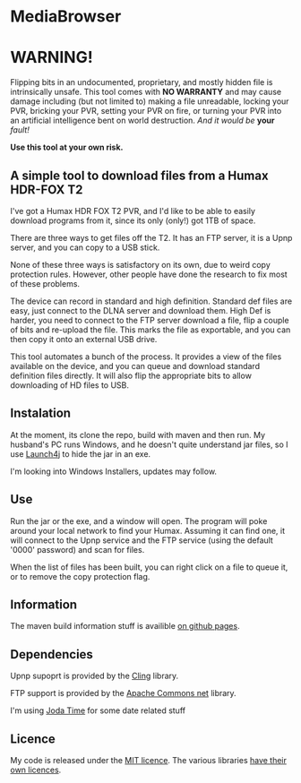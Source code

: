 
# MediaBrowser

# WARNING!

Flipping bits in an undocumented, proprietary, and mostly hidden file is 
intrinsically unsafe. This tool comes with **NO WARRANTY** and may cause
damage including (but not limited to) making a file unreadable, locking your
PVR, bricking your PVR, setting your PVR on fire, or turning your PVR into an
artificial intelligence bent on world destruction. *And it would be* **your** *fault!*

**Use this tool at your own risk.**


## A simple tool to download files from a Humax HDR-FOX T2

I've got a Humax HDR FOX T2 PVR, and I'd like to be able to 
easily download programs from it, since its only (only!) got
1TB of space.

There are three ways to get files off the T2. It has an FTP
server, it is a Upnp server, and you can copy to a USB stick.

None of these three ways is satisfactory on its own, due to 
weird copy protection rules. However, other people have done
the research to fix most of these problems.

The device can record in standard and high definition. Standard
def files are easy, just connect to the DLNA server and download
them. High Def is harder, you need to connect to the FTP server
download a file, flip a couple of bits and re-upload the file.
This marks the file as exportable, and you can then copy it onto
an external USB drive.

This tool automates a bunch of the process. It provides a view
of the files available on the device, and you can queue and download
standard definition files directly. It will also flip the appropriate
bits to allow downloading of HD files to USB.

## Instalation

At the moment, its clone the repo, build with maven and then run. My 
husband's PC runs Windows, and he doesn't quite understand jar files,
so I use [Launch4j](http://launch4j.sourceforge.net/) to hide the
jar in an exe. 

I'm looking into Windows Installers, updates may follow.

## Use

Run the jar or the exe, and a window will open. The program will poke
around your local network to find your Humax. Assuming it can find one,
it will connect to the Upnp service and the FTP service (using the default
'0000' password) and scan for files.

When the list of files has been built, you can right click on a file to queue
it, or to remove the copy protection flag.

## Information

The maven build information stuff is availible [on github pages](http://moosemorals.github.io/media-browser/index.html).

## Dependencies

Upnp supoprt is provided by the [Cling](http://4thline.org/projects/cling) 
library.

FTP support is provided by the [Apache Commons net](https://commons.apache.org/proper/commons-net/)
library.

I'm using [Joda Time](http://www.joda.org/joda-time/) for some date related 
stuff

## Licence

My code is released under the [MIT licence](LICENCE.txt). The various libraries 
[have their own licences](http://moosemorals.github.io/media-browser/dependencies.html#Licenses).
